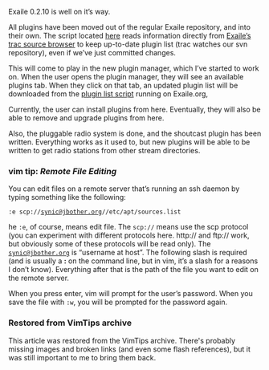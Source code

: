 <!-- :metadata:

title: Exaile Updates
tags: Exaile
publishedAt: 2007-05-17T23:17:40-07:00
summary:

Exaile 0.2.10 is well on it&#8217;s way...

-->

<p>Exaile 0.2.10 is well on it&#8217;s way.  </p>

<p>All plugins have been moved out of the regular Exaile repository, and into
their own.  The script located <a
href='http://exaile.org/plugins/plugins.py?version=trunk'>here</a> reads
information directly from <a
href='http://exaile.org/trac/browser/plugins/trunk'>Exaile&#8217;s trac source
browser</a> to keep up-to-date plugin list (trac watches our svn repository),
even if we&#8217;ve just committed changes.  </p>

<p>This will come to play in the new plugin manager, which I&#8217;ve started
to work on.  When the user opens the plugin manager, they will see an available
plugins tab.  When they click on that tab, an updated plugin list will be
downloaded from the <a
href='http://exaile.org/plugins/plugins.py?version=trunk'>plugin list
script</a> running on Exaile.org,</p>

<p>Currently, the user can install plugins from here.  Eventually, they will
also be able to remove and upgrade plugins from here.</p>

<p>Also, the pluggable radio system is done, and the shoutcast plugin has been
written.  Everything works as it used to, but new plugins will be able to be
written to get radio stations from other stream directories.</p>

<div class='vimtip'>

<h3><b>vim tip:</b> <i>Remote File Editing</i></h3>

<p>
You can edit files on a remote server that&#8217;s running an ssh daemon by
typing something like the following:

<code>:e scp://synic@jbother.org//etc/apt/sources.list</code>

he <code>:e</code>, of course, means edit file.  The <code>scp://</code>
means use the scp protocol (you can experiment with different protocols here.
http:// and ftp:// work, but obviously some of these protocols will be read
only).  The <code>synic@jbother.org</code> is &#8220;username at host&#8221;.
The following slash is required (and is usually a <b>:</b> on the command line,
but in vim, it&#8217;s a slash for a reasons I don&#8217;t know).  Everything
after that is the path of the file you want to edit on the remote server.

When you press enter, vim will prompt for the user&#8217;s password.  When
you save the file with <code>:w</code>, you will be prompted for the password
again.

</p>
</div>

<div class="restored-from-archive">
  <h3>Restored from VimTips archive</h3>
  <p>
  This article was restored from the VimTips archive. There's probably
  missing images and broken links (and even some flash references), but it
  was still important to me to bring them back.
  </p>
</div>

